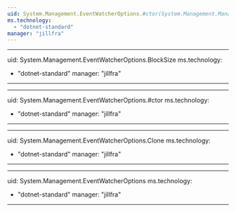 ```yaml
---
uid: System.Management.EventWatcherOptions.#ctor(System.Management.ManagementNamedValueCollection,System.TimeSpan,System.Int32)
ms.technology: 
  - "dotnet-standard"
manager: "jillfra"
---
```


---
uid: System.Management.EventWatcherOptions.BlockSize
ms.technology: 
  - "dotnet-standard"
manager: "jillfra"
---

---
uid: System.Management.EventWatcherOptions.#ctor
ms.technology: 
  - "dotnet-standard"
manager: "jillfra"
---

---
uid: System.Management.EventWatcherOptions.Clone
ms.technology: 
  - "dotnet-standard"
manager: "jillfra"
---

---
uid: System.Management.EventWatcherOptions
ms.technology: 
  - "dotnet-standard"
manager: "jillfra"
---
